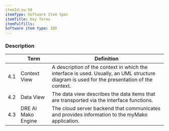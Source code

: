 ```yaml
---
itemId:sw-58
itemType: Software Item Spec
itemTitle: Key Terms
itemFulfills: 
Software item type: IDD
---
```

### Description 

|      |    Term       |   Definition    |
|------|---------------|-----------------|
| 4.1  | Context View  | A description of the context in which the interface is used. Usually, an UML structure diagram is used for the presentation of the context. |
| 4.2  | Data View     | The data view describes the data items that are transported via the interface functions. |
| 4.3  | DRE AI Mako Engine | The cloud server backend that communicates and provides information to the myMako application. |
